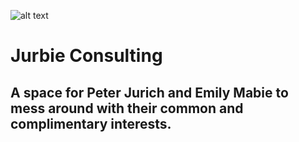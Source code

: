 ![alt text](http://url/to/img.png)

# Jurbie Consulting

## A space for Peter Jurich and Emily Mabie to mess around with their common and complimentary interests.

